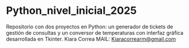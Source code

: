 # Python_nivel_inicial_2025
Repositorio con dos proyectos en Python: un generador de tickets de gestión de consultas y un conversor de temperaturas con interfaz gráfica desarrollada en Tkinter.
Kiara Correa
MAIL: Kiaracorrearm@gmail.com
